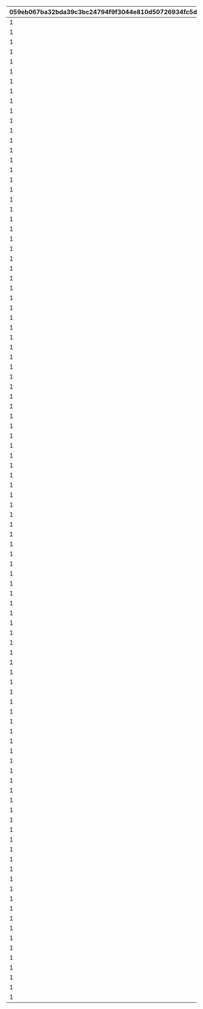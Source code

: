 |059eb067ba32bda39c3bc24794f9f3044e810d50726934fc5dfb1aba44e095af|b26a4f196bb00dc31317017298eb445f8541f20c66e50bf2a6cb40957d77da6b|b4b674d2fd15643407b8cff85a5117850317fefd0dc222591a8f4c36fafd1f60|c3f62805a11cf10cb8b185d6ac34bb3d685cbf1f958f009807a469efcfa97c06|5c6d939909c8ca0a1bdfd6cfdcf2672fd0338876d17b68ae4e471e7275abc9c2|89312418c3258b5e6d9daf2011e42e6605df0bbc8a3079b7458c5a99a918261b|3912e57c89fa98775fd2984249b52ee3976a979dba8cd0231fb87d48b06ae776|f0a5160580b7a36299e82b3f87972895db8c3f85139b36f1e25cc3dfa5dc721c|e1bbffec3b5ed268719146391946390215f3abd3db70833e948c874bfff5c8ff|74add0399f841dc945ed801604d9f4eba83e0b7dd801ded0776c9d9a500ba5f0|bb33ffb529661dd04d4431044e9b5f14645ab47b40422c05193d18a4c8582a7a|15c07a23248c87ecf6e99658eae583ffee81e49a8b1d22645b549d157e048f78|c53781f1dfc9585f09f90b5d9152102196eaed32109caabf48d0a503f53b5246|1158986962d33e3f9d998af5c04a8f368b23a85439ee80fd5c25587617cde4ef|b2f63ff97bda052394d7f8d8dc62ba93872c937b27cc6995a084fc2393d36601|2a334a94d1e4ad791be73f3a812866d40a4cf85d60ada535ae523278df09dd14|d66631ada5b815e1fbc6cbee72b067bbdde6fa3602aa4af645e49f2bb978cf98|9656d1049f10c3adec3dba47bbb0351e934003df342a3d990d93c13fbf2f0b51|8e2d5f4e88e094ebf89c6b3f6ef21673187b285a3ed072bd82578eaba5e3c57d|
| --- | --- | --- | --- | --- | --- | --- | --- | --- | --- | --- | --- | --- | --- | --- | --- | --- | --- | --- |
|1|32001|2|2|90008|500|500000|5|1|4|4|10|140000|94002|12|1|140001|90005|2|
|1|32001|12|8|91002|200|0|10|2|4|2|500000|140001|0|0|1|25001|94002|1|
|1|32001|2|2|90008|500|750000|15|1|4|4|5|140000|94002|12|2|140001|90005|2|
|1|32001|12|8|91002|300|0|20|2|4|2|750000|140001|0|0|2|25001|94002|1|
|1|32001|2|2|90008|500|750000|25|1|4|4|5|140000|94002|12|2|140001|90005|2|
|1|32001|12|8|91002|500|0|30|2|4|2|750000|140001|0|0|3|25001|94002|1|
|1|32001|2|2|90008|750|1000000|35|1|4|4|5|140000|94002|12|3|140001|90005|2|
|1|32001|12|2|90008|1000|0|40|2|4|2|1000000|140001|0|0|4|25001|94002|1|
|1|32001|2|2|90008|1250|2000000|45|1|4|4|5|140000|94002|12|4|140001|90005|2|
|1|32001|12|2|90008|1500|0|50|2|4|2|2000000|140001|0|0|4|25001|94002|1|
|1|32002|2|2|90008|500|500000|5|1|4|4|10|140000|94002|12|1|140001|90005|2|
|1|32002|2|8|91002|200|500000|10|1|2|4|1|21951|94002|12|1|140001|25001|2|
|1|32002|2|2|90008|700|750000|15|1|4|4|5|140000|94002|12|2|140001|90005|2|
|1|32002|12|8|91002|300|0|20|2|4|2|750000|140001|0|0|2|25001|94002|1|
|1|32002|2|2|90008|700|750000|25|1|4|4|5|140000|94002|12|2|140001|90005|2|
|1|32002|12|8|91002|500|0|30|2|4|2|750000|140001|0|0|3|25001|94002|1|
|1|32002|2|2|90008|1000|1000000|35|1|4|4|5|140000|94002|12|3|140001|90005|2|
|1|32002|12|2|90008|1000|0|40|2|4|2|1000000|140001|0|0|4|25001|94002|1|
|1|32002|2|2|90008|1250|2000000|45|1|4|4|5|140000|94002|12|4|140001|90005|2|
|1|32002|12|2|90008|1500|0|50|2|4|2|2000000|140001|0|0|4|25001|94002|1|
|1|32003|2|2|90008|500|500000|5|1|4|4|10|140000|94002|12|1|140001|90005|2|
|1|32003|2|8|91002|200|500000|10|1|2|4|1|21951|94002|12|1|140001|25001|2|
|1|32003|2|2|90008|700|750000|15|1|4|4|5|140000|94002|12|2|140001|90005|2|
|1|32003|12|8|91002|300|0|20|2|4|2|750000|140001|0|0|2|25001|94002|1|
|1|32003|2|2|90008|700|750000|25|1|4|4|5|140000|94002|12|2|140001|90005|2|
|1|32003|12|8|91002|500|0|30|2|4|2|750000|140001|0|0|3|25001|94002|1|
|1|32003|2|2|90008|1000|1000000|35|1|4|4|5|140000|94002|12|3|140001|90005|2|
|1|32003|12|2|90008|1000|0|40|2|4|2|1000000|140001|0|0|4|25001|94002|1|
|1|32003|2|2|90008|1250|2000000|45|1|4|4|5|140000|94002|12|4|140001|90005|2|
|1|32003|12|2|90008|1500|0|50|2|4|2|2000000|140001|0|0|4|25001|94002|1|
|1|32004|2|2|90008|500|500000|5|1|4|4|10|140000|94002|12|1|140001|90005|2|
|1|32004|2|8|91002|200|500000|10|1|2|4|1|21951|94002|12|1|140001|25001|2|
|1|32004|2|2|90008|700|750000|15|1|4|4|5|140000|94002|12|2|140001|90005|2|
|1|32004|12|8|91002|300|0|20|2|4|2|750000|140001|0|0|2|25001|94002|1|
|1|32004|2|2|90008|700|750000|25|1|4|4|5|140000|94002|12|2|140001|90005|2|
|1|32004|12|8|91002|500|0|30|2|4|2|750000|140001|0|0|3|25001|94002|1|
|1|32004|2|2|90008|1000|1000000|35|1|4|4|5|140000|94002|12|3|140001|90005|2|
|1|32004|12|2|90008|1000|0|40|2|4|2|1000000|140001|0|0|4|25001|94002|1|
|1|32004|2|2|90008|1250|2000000|45|1|4|4|5|140000|94002|12|4|140001|90005|2|
|1|32004|12|2|90008|1500|0|50|2|4|2|2000000|140001|0|0|4|25001|94002|1|
|1|32005|2|2|90008|500|500000|5|1|4|4|10|140000|94002|12|1|140001|90005|2|
|1|32005|2|8|91002|200|500000|10|1|2|4|1|21951|94002|12|1|140001|25001|2|
|1|32005|2|2|90008|700|750000|15|1|4|4|5|140000|94002|12|2|140001|90005|2|
|1|32005|12|8|91002|300|0|20|2|4|2|750000|140001|0|0|2|25001|94002|1|
|1|32005|2|2|90008|700|750000|25|1|4|4|5|140000|94002|12|2|140001|90005|2|
|1|32005|12|8|91002|500|0|30|2|4|2|750000|140001|0|0|3|25001|94002|1|
|1|32005|2|2|90008|1000|1000000|35|1|4|4|5|140000|94002|12|3|140001|90005|2|
|1|32005|12|2|90008|1000|0|40|2|4|2|1000000|140001|0|0|4|25001|94002|1|
|1|32005|2|2|90008|1250|2000000|45|1|4|4|5|140000|94002|12|4|140001|90005|2|
|1|32005|12|2|90008|1500|0|50|2|4|2|2000000|140001|0|0|4|25001|94002|1|
|1|32006|2|2|90008|500|500000|5|1|4|4|10|140000|94002|12|1|140001|90005|2|
|1|32006|2|8|91002|200|500000|10|1|2|4|1|21951|94002|12|1|140001|25001|2|
|1|32006|2|2|90008|700|750000|15|1|4|4|5|140000|94002|12|2|140001|90005|2|
|1|32006|12|8|91002|300|0|20|2|4|2|750000|140001|0|0|2|25001|94002|1|
|1|32006|2|2|90008|700|750000|25|1|4|4|5|140000|94002|12|2|140001|90005|2|
|1|32006|12|8|91002|500|0|30|2|4|2|750000|140001|0|0|3|25001|94002|1|
|1|32006|2|2|90008|1000|1000000|35|1|4|4|5|140000|94002|12|3|140001|90005|2|
|1|32006|12|2|90008|1000|0|40|2|4|2|1000000|140001|0|0|4|25001|94002|1|
|1|32006|2|2|90008|1250|2000000|45|1|4|4|5|140000|94002|12|4|140001|90005|2|
|1|32006|12|2|90008|1500|0|50|2|4|2|2000000|140001|0|0|4|25001|94002|1|
|1|32007|12|2|90008|500|0|5|15|4|2|500000|140001|0|0|1|90005|94002|10|
|1|32007|2|8|91002|100|500000|10|1|2|4|1|21951|94002|12|1|140001|25001|5|
|1|32007|12|2|90008|1000|0|15|15|4|2|750000|140001|0|0|2|90005|94002|5|
|1|32007|12|8|91002|150|0|20|5|4|2|750000|140001|0|0|2|25001|94002|1|
|1|32007|12|2|90008|1500|0|25|15|4|2|750000|140001|0|0|2|90005|94002|5|
|1|32007|2|8|91002|250|750000|30|3000|2|4|1|90008|94002|12|3|140001|25001|5|
|1|32007|12|2|90008|3500|0|35|15|4|2|1000000|140001|0|0|3|90005|94002|5|
|1|32007|12|2|90008|4000|0|40|5|4|2|1000000|140001|0|0|4|25001|94002|1|
|1|32007|12|2|90008|4500|0|45|15|4|2|2000000|140001|0|0|4|90005|94002|5|
|1|32007|12|2|90008|5000|0|50|5|4|2|2000000|140001|0|0|4|25001|94002|1|
|1|32008|12|2|90008|500|0|5|15|4|2|500000|140001|0|0|1|90005|94002|10|
|1|32008|2|8|91002|100|500000|10|1|2|4|1|21951|94002|12|1|140001|25001|5|
|1|32008|12|2|90008|1000|0|15|15|4|2|750000|140001|0|0|2|90005|94002|5|
|1|32008|12|8|91002|150|0|20|5|4|2|750000|140001|0|0|2|25001|94002|1|
|1|32008|12|2|90008|1500|0|25|15|4|2|750000|140001|0|0|2|90005|94002|5|
|1|32008|2|8|91002|250|750000|30|3000|2|4|1|90008|94002|12|3|140001|25001|5|
|1|32008|12|2|90008|3500|0|35|15|4|2|1000000|140001|0|0|3|90005|94002|5|
|1|32008|12|2|90008|4000|0|40|5|4|2|1000000|140001|0|0|4|25001|94002|1|
|1|32008|12|2|90008|4500|0|45|15|4|2|2000000|140001|0|0|4|90005|94002|5|
|1|32008|12|2|90008|5000|0|50|5|4|2|2000000|140001|0|0|4|25001|94002|1|
|1|32009|12|2|90008|500|0|5|15|4|2|500000|140001|0|0|1|90005|94002|10|
|1|32009|2|8|91002|100|500000|10|1|2|4|1|21951|94002|12|1|140001|25001|5|
|1|32009|12|2|90008|1000|0|15|15|4|2|750000|140001|0|0|2|90005|94002|5|
|1|32009|12|8|91002|150|0|20|5|4|2|750000|140001|0|0|2|25001|94002|1|
|1|32009|12|2|90008|1500|0|25|15|4|2|750000|140001|0|0|2|90005|94002|5|
|1|32009|2|8|91002|250|750000|30|3000|2|4|1|90008|94002|12|3|140001|25001|5|
|1|32009|12|2|90008|3500|0|35|15|4|2|1000000|140001|0|0|3|90005|94002|5|
|1|32009|12|2|90008|4000|0|40|5|4|2|1000000|140001|0|0|4|25001|94002|1|
|1|32009|12|2|90008|4500|0|45|15|4|2|2000000|140001|0|0|4|90005|94002|5|
|1|32009|12|2|90008|5000|0|50|5|4|2|2000000|140001|0|0|4|25001|94002|1|
|1|32010|12|2|90008|500|0|5|15|4|2|500000|140001|0|0|1|90005|94002|10|
|1|32010|2|8|91002|100|500000|10|1|2|4|1|21951|94002|12|1|140001|25001|5|
|1|32010|12|2|90008|1000|0|15|15|4|2|750000|140001|0|0|2|90005|94002|5|
|1|32010|12|8|91002|150|0|20|5|4|2|750000|140001|0|0|2|25001|94002|1|
|1|32010|12|2|90008|1500|0|25|15|4|2|750000|140001|0|0|2|90005|94002|5|
|1|32010|2|8|91002|250|750000|30|3000|2|4|1|90008|94002|12|3|140001|25001|5|
|1|32010|2|18|4101401|1|1000000|35|3500|2|4|5|90008|94002|12|3|140001|90005|15|
|1|32010|12|2|90008|4000|0|40|5|4|2|1000000|140001|0|0|4|25001|94002|1|
|1|32010|2|18|4109401|1|2000000|45|4500|2|4|5|90008|94002|12|4|140001|90005|15|
|1|32010|12|2|90008|5000|0|50|5|4|2|2000000|140001|0|0|4|25001|94002|1|